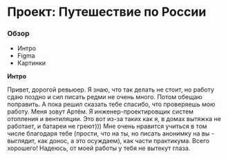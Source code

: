 # Проект: Путешествие по России

### Обзор
* Интро
* Figma
* Картинки

**Интро**

Привет, дорогой ревьюер. Я знаю, что так делать не стоит, но работу сдаю поздно и сил писать редми не очень много. Потом обещаю поправить. А пока решил сказать тебе спасибо, что проверяешь мою работу. Меня зовут Артём. Я инженер-проектировщик систем отопления и вентиляции. Это вот из-за таких как я, в домах вытяжка не работает, и батареи не греют))) Мне очень нравится учиться в том числе благодаря тебе (прости, что на ты, но писать анонимку на вы - выглядит, как донос, а это осуждаем), как части практикума. Всего хорошего! Надеюсь, от моей работы у тебя не вытекут глаза. 

<!-- **Figma**

* [Ссылка на макет в Figma](https://www.figma.com/file/5S2WSbEFL6awjVWJ0NWL8Q/Sprint-3_-Russia-_-desktop-mobile?node-id=28503%3A0)

**Картинки**

Доставать картинки предстоит из Фигмы. Это расхожая практика, поэтому полезно потренироваться.
Не забудьте [оптимизировать картинки](https://tinypng.com/), чтобы ваш сайт загружался быстрее.

Удачи! -->
